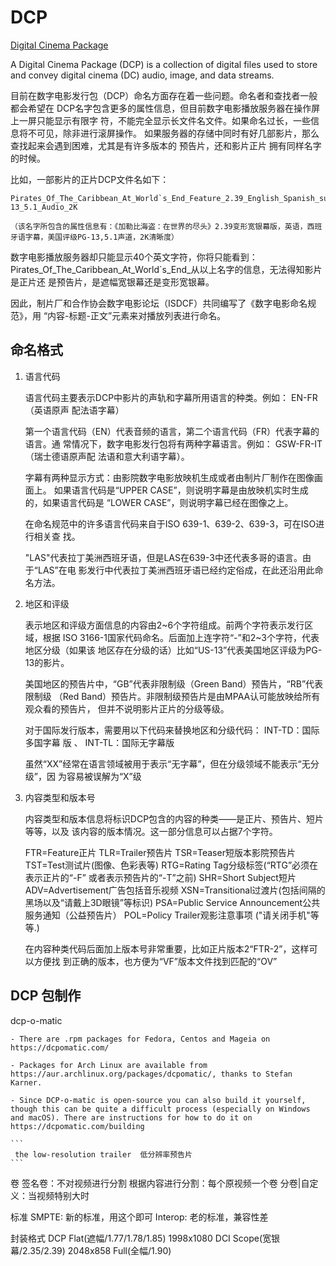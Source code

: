 # DCP

[Digital Cinema Package](https://en.wikipedia.org/wiki/Digital_Cinema_Package)


A Digital Cinema Package (DCP) is a collection of digital files used to store
and convey digital cinema (DC) audio, image, and data streams.

目前在数字电影发行包（DCP）命名方面存在着一些问题。命名者和查找者一般都会希望在
DCP名字包含更多的属性信息，但目前数字电影播放服务器在操作屏上一屏只能显示有限字
符，不能完全显示长文件名文件。如果命名过长，一些信息将不可见，除非进行滚屏操作。
如果服务器的存储中同时有好几部影片，那么查找起来会遇到困难，尤其是有许多版本的
预告片，还和影片正片 拥有同样名字的时候。 

比如，一部影片的正片DCP文件名如下：

    Pirates_Of_The_Caribbean_At_World`s_End_Feature_2.39_English_Spanish_subtitles_United_States_Rated_PG-13_5.1_Audio_2K

    （该名字所包含的属性信息有：《加勒比海盗：在世界的尽头》2.39变形宽银幕版，英语，西班牙语字幕，美国评级PG-13,5.1声道，2K清晰度） 


数字电影播放服务器却只能显示40个英文字符，你将只能看到：
Pirates_Of_The_Caribbean_At_World`s_End_从以上名字的信息，无法得知影片是正片还
是预告片，是遮幅宽银幕还是变形宽银幕。 

因此，制片厂和合作协会数字电影论坛（ISDCF）共同编写了《数字电影命名规范》，用
“内容-标题-正文”元素来对播放列表进行命名。

## 命名格式

1. 语言代码

    语言代码主要表示DCP中影片的声轨和字幕所用语言的种类。例如： EN-FR（英语原声
    配法语字幕）

    第一个语言代码（EN）代表音频的语言，第二个语言代码（FR）代表字幕的语言。通
    常情况下，数字电影发行包将有两种字幕语言。例如： GSW-FR-IT（瑞士德语原声配
    法语和意大利语字幕）。 

    字幕有两种显示方式：由影院数字电影放映机生成或者由制片厂制作在图像画面上。
    如果语言代码是“UPPER CASE”，则说明字幕是由放映机实时生成的，如果语言代码是
    “LOWER CASE”，则说明字幕已经在图像之上。 

    在命名规范中的许多语言代码来自于ISO 639-1、639-2、639-3，可在ISO进行相关查
    找。

    "LAS"代表拉丁美洲西班牙语，但是LAS在639-3中还代表多哥的语言。由于“LAS”在电
    影发行中代表拉丁美洲西班牙语已经约定俗成，在此还沿用此命名方法。

2. 地区和评级

    表示地区和评级方面信息的内容由2~6个字符组成。前两个字符表示发行区域，根据
    ISO 3166-1国家代码命名。后面加上连字符“-”和2~3个字符，代表地区分级（如果该
    地区存在分级的话）比如“US-13”代表美国地区评级为PG-13的影片。

    美国地区的预告片中，“GB”代表非限制级（Green Band）预告片，“RB”代表限制级
    （Red Band）预告片。非限制级预告片是由MPAA认可能放映给所有观众看的预告片，
    但并不说明影片正片的分级等级。

    对于国际发行版本，需要用以下代码来替换地区和分级代码： INT-TD：国际多国字幕
    版 、 INT-TL：国际无字幕版

    虽然“XX”经常在语言领域被用于表示“无字幕”，但在分级领域不能表示“无分级”，因
    为容易被误解为“X”级

3. 内容类型和版本号

    内容类型和版本信息将标识DCP包含的内容的种类——是正片、预告片、短片等等，以及
    该内容的版本情况。这一部分信息可以占据7个字符。

    FTR=Feature正片
    TLR=Trailer预告片
    TSR=Teaser短版本影院预告片
    TST=Test测试片(图像、色彩表等)
    RTG=Rating Tag分级标签(“RTG”必须在表示正片的“-F” 或者表示预告片的“-T”之前)
    SHR=Short Subject短片 
    ADV=Advertisement广告包括音乐视频
    XSN=Transitional过渡片(包括间隔的黑场以及“请戴上3D眼镜”等标识)
    PSA=Public Service Announcement公共服务通知（公益预告片）
    POL=Policy Trailer观影注意事项 ("请关闭手机"等等.)

    在内容种类代码后面加上版本号非常重要，比如正片版本2“FTR-2”，这样可以方便找
    到正确的版本，也方便为“VF”版本文件找到匹配的“OV”



## DCP 包制作

dcp-o-matic

    - There are .rpm packages for Fedora, Centos and Mageia on https://dcpomatic.com/

    - Packages for Arch Linux are available from https://aur.archlinux.org/packages/dcpomatic/, thanks to Stefan Karner.

    - Since DCP-o-matic is open-source you can also build it yourself, though this can be quite a difficult process (especially on Windows and macOS). There are instructions for how to do it on https://dcpomatic.com/building

    ```
     the low-resolution trailer  低分辨率预告片
    ```


卷
    签名卷：不对视频进行分割
    根据内容进行分割：每个原视频一个卷
    分卷|自定义：当视频特别大时

标准
    SMPTE: 新的标准，用这个即可
    Interop: 老的标准，兼容性差

封装格式
    DCP Flat(遮幅/1.77/1.78/1.85) 1998x1080
    DCI Scope(宽银幕/2.35/2.39) 2048x858
    Full(全幅/1.90)
